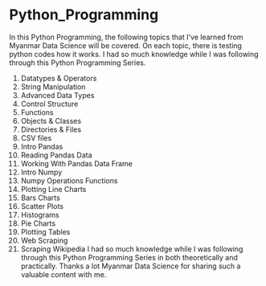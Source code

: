 # Python_Programming
In this Python Programming, the following topics that I've learned from Myanmar Data Science will be covered. On each topic, there is testing python codes how it works. I had so much knowledge while I was following through this Python Programming Series.
1.	Datatypes & Operators
2.	String Manipulation
3.	Advanced Data Types
4.	Control Structure
5.	Functions
6.	Objects & Classes
7.	Directories & Files
8.	CSV files
9.	Intro Pandas
10.	Reading Pandas Data
11.	Working With Pandas Data Frame
12.	Intro Numpy
13.	Numpy Operations Functions
14.	Plotting Line Charts
15.	Bars Charts
16.	Scatter Plots
17.	Histograms
18.	Pie Charts
19.	Plotting Tables
20.	Web Scraping
21.	Scraping Wikipedia
I had so much knowledge while I was following through this Python Programming Series in both theoretically and practically. Thanks a lot Myanmar Data Science for sharing such a valuable content with me.

